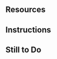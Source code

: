 <html>
<head><title>GateOne and Raspbian</title>
</head>
<body>
<h2>Resources</h2>
<h2>Instructions</h2>
<h2>Still to Do</h2>
</body>
</html>
